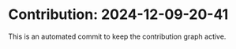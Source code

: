 # Contribution: 2024-12-09-20-41
This is an automated commit to keep the contribution graph active.
